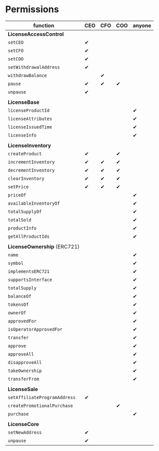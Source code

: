 # Permissions

| function                      | CEO | CFO | COO | anyone |
| ----------------------------- | --- | --- | --- | ------ |
| **LicenseAccessControl**      |     |     |     |        |
| `setCEO`                      | ✔   |     |     |        |
| `setCFO`                      | ✔   |     |     |        |
| `setCOO`                      | ✔   |     |     |        |
| `setWithdrawalAddress`        | ✔   |     |     |        |
| `withdrawBalance`             |     | ✔   |     |        |
| `pause`                       | ✔   | ✔   | ✔   |        |
| `unpause`                     | ✔   |     |     |        |
|                               |     |     |     |        |
| **LicenseBase**               |     |     |     |        |
| `licenseProductId`            |     |     |     | ✔      |
| `licenseAttributes`           |     |     |     | ✔      |
| `licenseIssuedTime`           |     |     |     | ✔      |
| `licenseInfo`                 |     |     |     | ✔      |
|                               |     |     |     |        |
| **LicenseInventory**          |     |     |     |        |
| `createProduct`               | ✔   |     | ✔   |        |
| `incrementInventory`          | ✔   | ✔   | ✔   |        |
| `decrementInventory`          | ✔   | ✔   | ✔   |        |
| `clearInventory`              | ✔   | ✔   | ✔   |        |
| `setPrice`                    | ✔   | ✔   | ✔   |        |
| `priceOf`                     |     |     |     | ✔      |
| `availableInventoryOf`        |     |     |     | ✔      |
| `totalSupplyOf`               |     |     |     | ✔      |
| `totalSold`                   |     |     |     | ✔      |
| `productInfo`                 |     |     |     | ✔      |
| `getAllProductIds`            |     |     |     | ✔      |
|                               |     |     |     |        |
| **LicenseOwnership** (ERC721) |     |     |     |        |
| `name`                        |     |     |     | ✔      |
| `symbol`                      |     |     |     | ✔      |
| `implementsERC721`            |     |     |     | ✔      |
| `supportsInterface`           |     |     |     | ✔      |
| `totalSupply`                 |     |     |     | ✔      |
| `balanceOf`                   |     |     |     | ✔      |
| `tokensOf`                    |     |     |     | ✔      |
| `ownerOf`                     |     |     |     | ✔      |
| `approvedFor`                 |     |     |     | ✔      |
| `isOperatorApprovedFor`       |     |     |     | ✔      |
| `transfer`                    |     |     |     | ✔      |
| `approve`                     |     |     |     | ✔      |
| `approveAll`                  |     |     |     | ✔      |
| `disapproveAll`               |     |     |     | ✔      |
| `takeOwnership`               |     |     |     | ✔      |
| `transferFrom`                |     |     |     | ✔      |
|                               |     |     |     |        |
| **LicenseSale**               |     |     |     |        |
| `setAffiliateProgramAddress`  | ✔   |     |     |        |
| `createPromotionalPurchase`   |     |     | ✔   |        |
| `purchase`                    |     |     |     | ✔      |
|                               |     |     |     |        |
| **LicenseCore**               |     |     |     |        |
| `setNewAddress`               | ✔   |     |     |        |
| `unpause`                     | ✔   |     |     |        |
